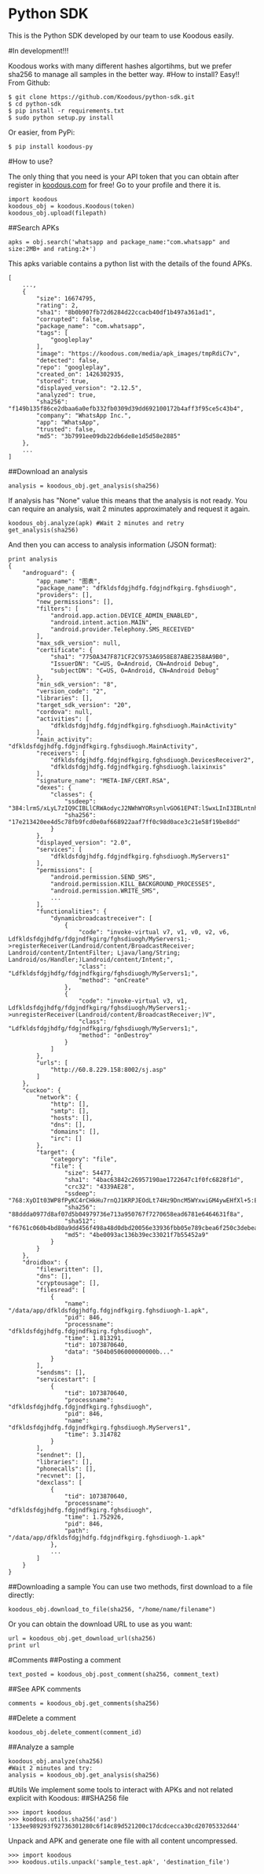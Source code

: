 # Python SDK
This is the Python SDK developed by our team to use Koodous easily.

#In development!!!

Koodous works with many different hashes algortihms, but we prefer sha256 to manage all samples in the better way.
#How to install?
Easy!!
From Github:
```
$ git clone https://github.com/Koodous/python-sdk.git
$ cd python-sdk
$ pip install -r requirements.txt
$ sudo python setup.py install
```

Or easier, from PyPi:
```
$ pip install koodous-py
```

#How to use?

The only thing that you need is your API token that you can obtain after register in [koodous.com](https://koodous.com) for free!
Go to your profile and there it is.
```
import koodous
koodous_obj = koodous.Koodous(token)
koodous_obj.upload(filepath)
```
##Search APKs
```
apks = obj.search('whatsapp and package_name:"com.whatsapp" and size:2MB+ and rating:2+')
```
This apks variable contains a python list with the details of the found APKs.
```
[   
    ...,
    {
        "size": 16674795,
        "rating": 2,
        "sha1": "8b0b907fb72d6284d22ccacb40df1b497a361ad1",
        "corrupted": false,
        "package_name": "com.whatsapp",
        "tags": [
            "googleplay"
        ],
        "image": "https://koodous.com/media/apk_images/tmpRdiC7v",
        "detected": false,
        "repo": "googleplay",
        "created_on": 1426302935,
        "stored": true,
        "displayed_version": "2.12.5",
        "analyzed": true,
        "sha256": "f149b135f86ce2dbaa6a0efb332fb0309d39dd692100172b4aff3f95ce5c43b4",
        "company": "WhatsApp Inc.",
        "app": "WhatsApp",
        "trusted": false,
        "md5": "3b7991ee09db22db6de8e1d5d58e2885"
    },
    ...
]
```
##Download an analysis
```
analysis = koodous_obj.get_analysis(sha256)
```
If analysis has "None" value this means that the analysis is not ready. You can require an analysis, wait 2 minutes approximately and request it again.
```
koodous_obj.analyze(apk) #Wait 2 minutes and retry get_analysis(sha256)
```
And then you can access to analysis information (JSON format):
```
print analysis
{
    "androguard": {
        "app_name": "图表",
        "package_name": "dfkldsfdgjhdfg.fdgjndfkgirg.fghsdiuogh",
        "providers": [],
        "new_permissions": [],
        "filters": [
            "android.app.action.DEVICE_ADMIN_ENABLED",
            "android.intent.action.MAIN",
            "android.provider.Telephony.SMS_RECEIVED"
        ],
        "max_sdk_version": null,
        "certificate": {
            "sha1": "7750A347F871CF2C9753A6958E87ABE2358AA9B0",
            "IssuerDN": "C=US, O=Android, CN=Android Debug",
            "subjectDN": "C=US, O=Android, CN=Android Debug"
        },
        "min_sdk_version": "8",
        "version_code": "2",
        "libraries": [],
        "target_sdk_version": "20",
        "cordova": null,
        "activities": [
            "dfkldsfdgjhdfg.fdgjndfkgirg.fghsdiuogh.MainActivity"
        ],
        "main_activity": "dfkldsfdgjhdfg.fdgjndfkgirg.fghsdiuogh.MainActivity",
        "receivers": [
            "dfkldsfdgjhdfg.fdgjndfkgirg.fghsdiuogh.DevicesReceiver2",
            "dfkldsfdgjhdfg.fdgjndfkgirg.fghsdiuogh.laixinxis"
        ],
        "signature_name": "META-INF/CERT.RSA",
        "dexes": {
            "classes": {
                "ssdeep": "384:lrmS/xLyL7zIQ9CIBLlCRWAodycJ2NWhWYORsynlvGO61EP4T:lSwxLInI3IBLntnhPOR2O6Y4T",
                "sha256": "17e213420ee4d5c78fb9fcd0e0af668922aaf7ff0c98d0ace3c21e58f19be8dd"
            }
        },
        "displayed_version": "2.0",
        "services": [
            "dfkldsfdgjhdfg.fdgjndfkgirg.fghsdiuogh.MyServers1"
        ],
        "permissions": [
            "android.permission.SEND_SMS",
            "android.permission.KILL_BACKGROUND_PROCESSES",
            "android.permission.WRITE_SMS",
            ...
        ],
        "functionalities": {
            "dynamicbroadcastreceiver": [
                {
                    "code": "invoke-virtual v7, v1, v0, v2, v6, Ldfkldsfdgjhdfg/fdgjndfkgirg/fghsdiuogh/MyServers1;->registerReceiver(Landroid/content/BroadcastReceiver; Landroid/content/IntentFilter; Ljava/lang/String; Landroid/os/Handler;)Landroid/content/Intent;",
                    "class": "Ldfkldsfdgjhdfg/fdgjndfkgirg/fghsdiuogh/MyServers1;",
                    "method": "onCreate"
                },
                {
                    "code": "invoke-virtual v3, v1, Ldfkldsfdgjhdfg/fdgjndfkgirg/fghsdiuogh/MyServers1;->unregisterReceiver(Landroid/content/BroadcastReceiver;)V",
                    "class": "Ldfkldsfdgjhdfg/fdgjndfkgirg/fghsdiuogh/MyServers1;",
                    "method": "onDestroy"
                }
            ]
        },
        "urls": [
            "http://60.8.229.158:8002/sj.asp"
        ]
    },
    "cuckoo": {
        "network": {
            "http": [],
            "smtp": [],
            "hosts": [],
            "dns": [],
            "domains": [],
            "irc": []
        },
        "target": {
            "category": "file",
            "file": {
                "size": 54477,
                "sha1": "4bac63842c26957190ae1722647c1f0fc6828f1d",
                "crc32": "4339AE28",
                "ssdeep": "768:XyDIt03WP8fPyKC4rCHkHu7rnQJ1KRPJEOdLt74Hz9DncM5WYxwiGM4ywEHfXl+5:ENzPKkO7rIKRPJFdxcBp5X8rEvMjy0r",
                "sha256": "88ddda0977d8af07d5b04979736e713a950767f7270658ead6781e6464631f8a",
                "sha512": "f6761c060b4bd80a9dd456f498a48d0dbd20056e33936fbb05e789cbea6f250c3debeafe2e1923df884b90aa793a5842814c7c30ea79f48666c4618f536a7db5",
                "md5": "4be0093ac136b39ec33021f7b55452a9"
            }
        }
    },
    "droidbox": {
        "fileswritten": [],
        "dns": [],
        "cryptousage": [],
        "filesread": [
            {
                "name": "/data/app/dfkldsfdgjhdfg.fdgjndfkgirg.fghsdiuogh-1.apk",
                "pid": 846,
                "processname": "dfkldsfdgjhdfg.fdgjndfkgirg.fghsdiuogh",
                "time": 1.813291,
                "tid": 1073870640,
                "data": "504b0506000000000b..."
            }
        ],
        "sendsms": [],
        "servicestart": [
            {
                "tid": 1073870640,
                "processname": "dfkldsfdgjhdfg.fdgjndfkgirg.fghsdiuogh",
                "pid": 846,
                "name": "dfkldsfdgjhdfg.fdgjndfkgirg.fghsdiuogh.MyServers1",
                "time": 3.314782
            }
        ],
        "sendnet": [],
        "libraries": [],
        "phonecalls": [],
        "recvnet": [],
        "dexclass": [
            {
                "tid": 1073870640,
                "processname": "dfkldsfdgjhdfg.fdgjndfkgirg.fghsdiuogh",
                "time": 1.752926,
                "pid": 846,
                "path": "/data/app/dfkldsfdgjhdfg.fdgjndfkgirg.fghsdiuogh-1.apk"
            },
            ...
        ]
    }
}
```

##Downloading a sample
You can use two methods, first download to a file directly:
```
koodous_obj.download_to_file(sha256, "/home/name/filename")
```
Or you can obtain the download URL to use as you want:
```
url = koodous_obj.get_download_url(sha256)
print url
```
#Comments
##Posting a comment
```
text_posted = koodous_obj.post_comment(sha256, comment_text)
```
##See APK comments
```
comments = koodous_obj.get_comments(sha256)
```
##Delete a comment
```
koodous_obj.delete_comment(comment_id)
```

##Analyze a sample
```
koodous_obj.analyze(sha256) 
#Wait 2 minutes and try:
analysis = koodous_obj.get_analysis(sha256)
```

#Utils
We implement some tools to interact with APKs and not related explicit with Koodous:
##SHA256 file
```
>>> import koodous
>>> koodous.utils.sha256('asd')
'133ee989293f92736301280c6f14c89d521200c17dcdcecca30cd20705332d44'
```

Unpack and APK and generate one file with all content uncompressed.
```
>>> import koodous
>>> koodous.utils.unpack('sample_test.apk', 'destination_file')
```
